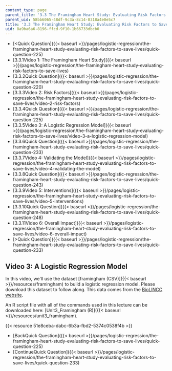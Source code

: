 ```yaml
---
content_type: page
parent_title: '3.3 The Framingham Heart Study: Evaluating Risk Factors to Save Lives '
parent_uid: 58bb6065-48df-9c3a-8c14-8318a4e0e5c7
title: '3.3 The Framingham Heart Study: Evaluating Risk Factors to Save Lives '
uid: 8a9ba6a6-8196-ffcd-9f10-1b66733dbcb0
---
```


*   [<Quick Question]({{< baseurl >}}/pages/logistic-regression/the-framingham-heart-study-evaluating-risk-factors-to-save-lives/quick-question-225)
*   [3.3.1Video 1: The Framingham Heart Study]({{< baseurl >}}/pages/logistic-regression/the-framingham-heart-study-evaluating-risk-factors-to-save-lives)
*   [3.3.2Quick Question]({{< baseurl >}}/pages/logistic-regression/the-framingham-heart-study-evaluating-risk-factors-to-save-lives/quick-question-220)
*   [3.3.3Video 2: Risk Factors]({{< baseurl >}}/pages/logistic-regression/the-framingham-heart-study-evaluating-risk-factors-to-save-lives/video-2-risk-factors)
*   [3.3.4Quick Question]({{< baseurl >}}/pages/logistic-regression/the-framingham-heart-study-evaluating-risk-factors-to-save-lives/quick-question-225)
*   [3.3.5Video 3: A Logistic Regression Model]({{< baseurl >}}/pages/logistic-regression/the-framingham-heart-study-evaluating-risk-factors-to-save-lives/video-3-a-logistic-regression-model)
*   [3.3.6Quick Question]({{< baseurl >}}/pages/logistic-regression/the-framingham-heart-study-evaluating-risk-factors-to-save-lives/quick-question-233)
*   [3.3.7Video 4: Validating the Model]({{< baseurl >}}/pages/logistic-regression/the-framingham-heart-study-evaluating-risk-factors-to-save-lives/video-4-validating-the-model)
*   [3.3.8Quick Question]({{< baseurl >}}/pages/logistic-regression/the-framingham-heart-study-evaluating-risk-factors-to-save-lives/quick-question-243)
*   [3.3.9Video 5: Interventions]({{< baseurl >}}/pages/logistic-regression/the-framingham-heart-study-evaluating-risk-factors-to-save-lives/video-5-interventions)
*   [3.3.10Quick Question]({{< baseurl >}}/pages/logistic-regression/the-framingham-heart-study-evaluating-risk-factors-to-save-lives/quick-question-248)
*   [3.3.11Video 6: Overall Impact]({{< baseurl >}}/pages/logistic-regression/the-framingham-heart-study-evaluating-risk-factors-to-save-lives/video-6-overall-impact)
*   [\>Quick Question]({{< baseurl >}}/pages/logistic-regression/the-framingham-heart-study-evaluating-risk-factors-to-save-lives/quick-question-233)

Video 3: A Logistic Regression Model
------------------------------------

In this video, we'll use the dataset [framingham (CSV)]({{< baseurl >}}/resources/framingham) to build a logistic regression model. Please download this dataset to follow along. This data comes from the [BioLINCC website](https://biolincc.nhlbi.nih.gov/home/).

An R script file with all of the commands used in this lecture can be downloaded here: [Unit3\_Framingham (R)]({{< baseurl >}}/resources/unit3_framingham).

{{< resource 51e8ceba-dabc-6b3a-fbd2-5374c0538f4b >}}

*   [BackQuick Question]({{< baseurl >}}/pages/logistic-regression/the-framingham-heart-study-evaluating-risk-factors-to-save-lives/quick-question-225)
*   [ContinueQuick Question]({{< baseurl >}}/pages/logistic-regression/the-framingham-heart-study-evaluating-risk-factors-to-save-lives/quick-question-233)